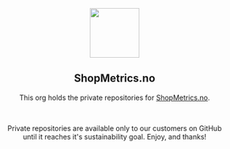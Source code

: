 <div align="center">
  <img src="https://avatars.githubusercontent.com/u/113783468" height="100px"/>
  <br>
  <h2>ShopMetrics.no</h2>
  <p>This org holds the private repositories for <a href="https://shopmetrics.no">ShopMetrics.no</a>.</p>
  <br>
  <p>Private repositories are available only to our customers on GitHub <br>
  until it reaches it's sustainability goal. Enjoy, and thanks!</p>
</div>
